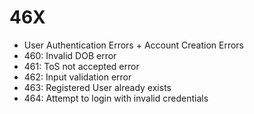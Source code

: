 # 46X
- User Authentication Errors + Account Creation Errors
- 460: Invalid DOB error
- 461: ToS not accepted error
- 462: Input validation error
- 463: Registered User already exists
- 464: Attempt to login with invalid credentials
